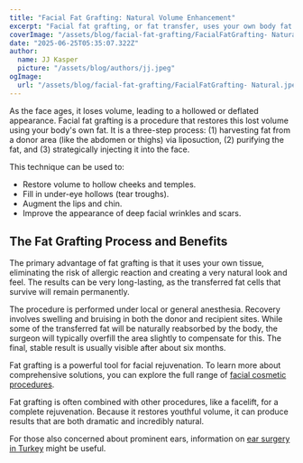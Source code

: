 ```yaml
---
title: "Facial Fat Grafting: Natural Volume Enhancement"
excerpt: "Facial fat grafting, or fat transfer, uses your own body fat to restore volume and enhance contours in the face. This natural alternative to dermal fillers can provide long-lasting results for cheeks, temples, and under-eyes."
coverImage: "/assets/blog/facial-fat-grafting/FacialFatGrafting- Natural.jpeg"
date: "2025-06-25T05:35:07.322Z"
author:
  name: JJ Kasper
  picture: "/assets/blog/authors/jj.jpeg"
ogImage:
  url: "/assets/blog/facial-fat-grafting/FacialFatGrafting- Natural.jpeg"
---
```


As the face ages, it loses volume, leading to a hollowed or deflated appearance. Facial fat grafting is a procedure that restores this lost volume using your body's own fat. It is a three-step process: (1) harvesting fat from a donor area (like the abdomen or thighs) via liposuction, (2) purifying the fat, and (3) strategically injecting it into the face.

This technique can be used to:

- Restore volume to hollow cheeks and temples.
- Fill in under-eye hollows (tear troughs).
- Augment the lips and chin.
- Improve the appearance of deep facial wrinkles and scars.

## The Fat Grafting Process and Benefits

The primary advantage of fat grafting is that it uses your own tissue, eliminating the risk of allergic reaction and creating a very natural look and feel. The results can be very long-lasting, as the transferred fat cells that survive will remain permanently.

The procedure is performed under local or general anesthesia. Recovery involves swelling and bruising in both the donor and recipient sites. While some of the transferred fat will be naturally reabsorbed by the body, the surgeon will typically overfill the area slightly to compensate for this. The final, stable result is usually visible after about six months.

Fat grafting is a powerful tool for facial rejuvenation. To learn more about comprehensive solutions, you can explore the full range of [facial cosmetic procedures](https://o9medical.com/%D8%B9%D9%85%D9%84%D9%8A%D8%A7%D8%AA-%D8%AA%D8%AC%D9%85%D9%8A%D9%84-%D8%A7%D9%84%D9%88%D8%AC%D9%87).

Fat grafting is often combined with other procedures, like a facelift, for a complete rejuvenation. Because it restores youthful volume, it can produce results that are both dramatic and incredibly natural.

For those also concerned about prominent ears, information on [ear surgery in Turkey](https://o9medical.com/%D8%B9%D9%85%D9%84%D9%8A%D8%A9-%D8%AA%D8%AC%D9%85%D9%8A%D9%84-%D8%A7%D9%84%D8%A3%D8%B0%D9%86-%D9%81%D9%8A-%D8%AA%D8%B1%D9%83%D9%8A%D8%A7) might be useful.

